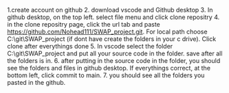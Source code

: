 1.create account on github
2. download vscode and Github desktop
3. In github desktop, on the top left. select file menu and click clone repositry
4. in the clone repositry page, click the url tab and paste https://github.com/Nohead111/SWAP_project.git. For local path choose C:\git\SWAP_project (if dont have create the folders in your c drive). Click clone after everythings done
5. In vscode select the folder C:\git\SWAP_project and put all your source code in the folder. save after all the folders is in. 
6. after putting in the source code in the folder, you should see the folders and files in github desktop. If everythings correct, at the bottom left, click commit to main.
7. you should see all the folders you pasted in the github. 